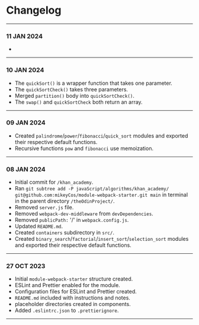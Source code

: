 # Changelog
---
### 11 JAN 2024
- 
---
### 10 JAN 2024
- The `quickSort()` is a wrapper function that takes one parameter.
- The `quickSortCheck()` takes three parameters.
- Merged `partition()` body into `quickSortCheck()`.
- The `swap()` and `quickSortCheck` both return an array.
---
### 09 JAN 2024
- Created `palindrome`/`power`/`fibonacci`/`quick_sort` modules and exported their respective default functions.
- Recursive functions `pow` and `fibonacci` use memoization.
---
### 08 JAN 2024
- Initial commit for `/khan_academy`.
- Ran `git subtree add -P javaScript/algorithms/khan_academy/ git@github.com:mikeyCos/module-webpack-starter.git main` in terminal in the parent directory `/theOdinProject/`.
- Removed `server.js` file.
- Removed `webpack-dev-middleware` from `devDependencies`.
- Removed `publicPath:` '/' in `webpack.config.js`.
- Updated `README.md`.
- Created `containers` subdirectory in `src/`.
- Created `binary_search`/`factorial`/`insert_sort`/`selection_sort` modules and exported their respective default functions.
---
### 27 OCT 2023
- Initial `module-webpack-starter` structure created.
- ESLint and Prettier enabled for the module.
- Configuration files for ESLint and Prettier created.
- `README.md` included with instructions and notes.
- placeholder directories created in components.
- Added `.eslintrc.json` to `.prettierignore`.
---